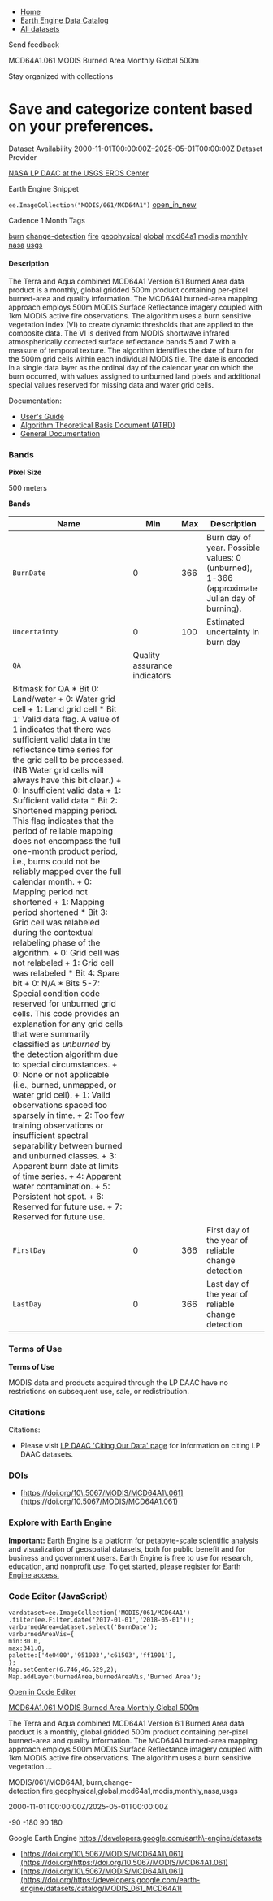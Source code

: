 



* [Home](https://developers.google.com/)
* [Earth Engine Data Catalog](https://developers.google.com/earth-engine/datasets)
* [All datasets](https://developers.google.com/earth-engine/datasets/catalog)





 
 
 Send feedback
 
 

MCD64A1\.061 MODIS Burned Area Monthly Global 500m


 
 Stay organized with collections
 

 
 Save and categorize content based on your preferences.
====================================================================================================================================================








Dataset Availability
2000\-11\-01T00:00:00Z–2025\-05\-01T00:00:00Z
Dataset Provider


[NASA LP DAAC at the USGS EROS Center](https://doi.org/10.5067/MODIS/MCD64A1.061)



Earth Engine Snippet


`ee.ImageCollection("MODIS/061/MCD64A1")` 
[open\_in\_new](https://code.earthengine.google.com/?scriptPath=Examples:Datasets/MODIS/MODIS_061_MCD64A1)





Cadence
1 Month
Tags


[burn](/earth-engine/datasets/tags/burn)
[change\-detection](/earth-engine/datasets/tags/change-detection)
[fire](/earth-engine/datasets/tags/fire)
[geophysical](/earth-engine/datasets/tags/geophysical)
[global](/earth-engine/datasets/tags/global)
[mcd64a1](/earth-engine/datasets/tags/mcd64a1)
[modis](/earth-engine/datasets/tags/modis)
[monthly](/earth-engine/datasets/tags/monthly)
[nasa](/earth-engine/datasets/tags/nasa)
[usgs](/earth-engine/datasets/tags/usgs)








#### Description



The Terra and Aqua combined MCD64A1 Version 6\.1 Burned Area data product is
a monthly, global gridded 500m product containing per\-pixel burned\-area
and quality information. The MCD64A1 burned\-area mapping approach employs
500m MODIS Surface Reflectance imagery coupled with 1km MODIS active
fire observations. The algorithm uses a burn sensitive vegetation index (VI)
to create dynamic thresholds that are applied to the composite data.
The VI is derived from MODIS shortwave infrared atmospherically corrected
surface reflectance bands 5 and 7 with a measure of temporal texture.
The algorithm identifies the date of burn for the 500m grid cells within
each individual MODIS tile. The date is encoded in a single data layer as
the ordinal day of the calendar year on which the burn occurred, with
values assigned to unburned land pixels and additional special values
reserved for missing data and water grid cells.


Documentation:


* [User's Guide](https://lpdaac.usgs.gov/documents/1006/MCD64_User_Guide_V61.pdf)
* [Algorithm Theoretical Basis Document (ATBD)](https://lpdaac.usgs.gov/documents/115/MCD64_ATBD_V6.pdf)
* [General Documentation](https://ladsweb.modaps.eosdis.nasa.gov/filespec/MODIS/61/MCD64A1)





### Bands



**Pixel Size**
  
500 meters



**Bands**




| Name | Min | Max | Description |
| --- | --- | --- | --- |
| `BurnDate` | 0 | 366 | Burn day of year. Possible values: 0 (unburned), 1\-366 (approximate Julian day of burning). |
| `Uncertainty` | 0 | 100 | Estimated uncertainty in burn day |
| `QA` | Quality assurance indicators |
| Bitmask for QA * Bit 0: Land/water 	+ 0: Water grid cell 	+ 1: Land grid cell * Bit 1: Valid data flag. A value of 1 indicates that there was sufficient valid data in the reflectance time series for the grid cell to be processed. (NB Water grid cells will always have this bit clear.) 	+ 0: Insufficient valid data 	+ 1: Sufficient valid data * Bit 2: Shortened mapping period. This flag indicates that the period of reliable mapping does not encompass the full one\-month product period, i.e., burns could not be reliably mapped over the full calendar month. 	+ 0: Mapping period not shortened 	+ 1: Mapping period shortened * Bit 3: Grid cell was relabeled during the contextual relabeling phase of the algorithm. 	+ 0: Grid cell was not relabeled 	+ 1: Grid cell was relabeled * Bit 4: Spare bit 	+ 0: N/A * Bits 5\-7: Special condition code reserved for unburned grid cells. This code provides an explanation for any grid cells that were summarily classified as *unburned* by the detection algorithm due to special circumstances. 	+ 0: None or not applicable (i.e., burned, unmapped, or water grid cell). 	+ 1: Valid observations spaced too sparsely in time. 	+ 2: Too few training observations or insufficient spectral 	separability between burned and unburned classes. 	+ 3: Apparent burn date at limits of time series. 	+ 4: Apparent water contamination. 	+ 5: Persistent hot spot. 	+ 6: Reserved for future use. 	+ 7: Reserved for future use. | | | | | | | | | | | | | | | | | | | | | | | | | | | | | | | | | | | | | | | | | | | | | | | | | | | | | | | | | | | | | | | | | | | | | | | | | | | | | | | | | | | | | | | | | | | | | | | | | | | |
| `FirstDay` | 0 | 366 | First day of the year of reliable change detection |
| `LastDay` | 0 | 366 | Last day of the year of reliable change detection |




### Terms of Use


**Terms of Use**


MODIS data and products acquired through the LP DAAC
have no restrictions on subsequent use, sale, or redistribution.




### Citations



Citations:
* Please visit [LP DAAC 'Citing Our Data' page](https://lpdaac.usgs.gov/citing_our_data)
for information on citing LP DAAC datasets.





### DOIs


* [https://doi.org/10\.5067/MODIS/MCD64A1\.061](https://doi.org/10.5067/MODIS/MCD64A1.061)




### Explore with Earth Engine


**Important:** 
 Earth Engine is a platform for petabyte\-scale scientific analysis and visualization of
 geospatial datasets, both for public benefit and for business and government users.
 Earth Engine is free to use for research, education, and nonprofit use. To get started, please
 [register for Earth Engine access.](https://console.cloud.google.com/earth-engine)



### Code Editor (JavaScript)



```
vardataset=ee.ImageCollection('MODIS/061/MCD64A1')
.filter(ee.Filter.date('2017-01-01','2018-05-01'));
varburnedArea=dataset.select('BurnDate');
varburnedAreaVis={
min:30.0,
max:341.0,
palette:['4e0400','951003','c61503','ff1901'],
};
Map.setCenter(6.746,46.529,2);
Map.addLayer(burnedArea,burnedAreaVis,'Burned Area');
```



[Open in Code Editor](https://code.earthengine.google.com/?scriptPath=Examples:Datasets/MODIS/MODIS_061_MCD64A1)


[MCD64A1\.061 MODIS Burned Area Monthly Global 500m](/earth-engine/datasets/catalog/MODIS_061_MCD64A1)

The Terra and Aqua combined MCD64A1 Version 6\.1 Burned Area data product is a monthly, global gridded 500m product containing per\-pixel burned\-area and quality information. The MCD64A1 burned\-area mapping approach employs 500m MODIS Surface Reflectance imagery coupled with 1km MODIS active fire observations. The algorithm uses a burn sensitive vegetation …

 MODIS/061/MCD64A1,
 burn,change\-detection,fire,geophysical,global,mcd64a1,modis,monthly,nasa,usgs

2000\-11\-01T00:00:00Z/2025\-05\-01T00:00:00Z



 \-90 \-180 90 180
 



Google Earth Engine
https://developers.google.com/earth\-engine/datasets

* [https://doi.org/10\.5067/MODIS/MCD64A1\.061](https://doi.org/https://doi.org/10.5067/MODIS/MCD64A1.061)
* [https://doi.org/10\.5067/MODIS/MCD64A1\.061](https://doi.org/https://developers.google.com/earth-engine/datasets/catalog/MODIS_061_MCD64A1)









